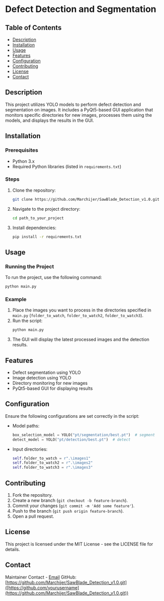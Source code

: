 # Defect Detection and Segmentation

## Table of Contents
- [Description](#description)
- [Installation](#installation)
- [Usage](#usage)
- [Features](#features)
- [Configuration](#configuration)
- [Contributing](#contributing)
- [License](#license)
- [Contact](#contact)

## Description

This project utilizes YOLO models to perform defect detection and segmentation on images. It includes a PyQt5-based GUI application that monitors specific directories for new images, processes them using the models, and displays the results in the GUI.

## Installation

### Prerequisites
- Python 3.x
- Required Python libraries (listed in `requirements.txt`)

### Steps
1. Clone the repository:
   ```sh
   git clone https://github.com/Marchijer/SawBlade_Detection_v1.0.git

2. Navigate to the project directory:
   ```sh
   cd path_to_your_project
   ```
3. Install dependencies:
   ```sh
   pip install -r requirements.txt
   ```

## Usage

### Running the Project
To run the project, use the following command:
```sh
python main.py
```

### Example
1. Place the images you want to process in the directories specified in `main.py` (`folder_to_watch`, `folder_to_watch2`, `folder_to_watch3`).
2. Run the script:
   ```sh
   python main.py
   ```
3. The GUI will display the latest processed images and the detection results.

## Features
- Defect segmentation using YOLO
- Image detection using YOLO
- Directory monitoring for new images
- PyQt5-based GUI for displaying results

## Configuration
Ensure the following configurations are set correctly in the script:

- Model paths:
  ```python
  box_selection_model = YOLO("pt/segmentation/best.pt")  # segment
  detect_model = YOLO("pt/detection/best.pt")  # detect
  ```
- Input directories:
  ```python
  self.folder_to_watch = r".\images1"
  self.folder_to_watch2 = r".\images2"
  self.folder_to_watch3 = r".\images3"
  ```

## Contributing
1. Fork the repository.
2. Create a new branch (`git checkout -b feature-branch`).
3. Commit your changes (`git commit -m 'Add some feature'`).
4. Push to the branch (`git push origin feature-branch`).
5. Open a pull request.

## License
This project is licensed under the MIT License - see the LICENSE file for details.

## Contact
Maintainer Contact - [Email](mazhejie@hdu.edu.cn)
GitHub: [https://github.com/Marchijer/SawBlade_Detection_v1.0.git]([https://github.com/yourusername](https://github.com/Marchijer/SawBlade_Detection_v1.0.git))
